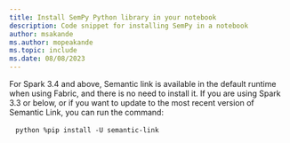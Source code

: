 ```yaml
---
title: Install SemPy Python library in your notebook
description: Code snippet for installing SemPy in a notebook
author: msakande
ms.author: mopeakande
ms.topic: include
ms.date: 08/08/2023
---
```



For Spark 3.4 and above, Semantic link is available in the default runtime when using Fabric, and there is no need to install it. If you are using Spark 3.3 or below, or if you want to update to the most recent version of Semantic Link, you can run the command:

` ` ` python
%pip install -U semantic-link
` ` ` 
